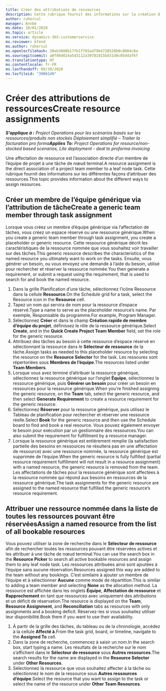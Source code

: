```yaml
---
title: Créer des attributions de ressources
description: Cette rubrique fournit des informations sur la création d’affectations de ressources génériques et nommées.
author: ruhercul
manager: Annbe
ms.date: 10/01/2020
ms.topic: article
ms.service: dynamics-365-customerservice
ms.reviewer: kfend
ms.author: ruhercul
ms.openlocfilehash: 20eb3880b17fb1f765ad79bd720520b0c8004c0a
ms.sourcegitcommit: a0f80d024a5d3112a39781815bd31d0c05ddaf6f
ms.translationtype: HT
ms.contentlocale: fr-FR
ms.lasthandoff: 09/30/2020
ms.locfileid: "3906149"
---
```

# <a name="create-resource-assignments"></a><span data-ttu-id="19899-103">Créer des attributions de ressources</span><span class="sxs-lookup"><span data-stu-id="19899-103">Create resource assignments</span></span>

<span data-ttu-id="19899-104">_**S’applique à :** Project Operations pour les scénarios basés sur les ressources/produits non stockés Déploiement simplifié – Traiter la facturation pro forma_</span><span class="sxs-lookup"><span data-stu-id="19899-104">_**Applies To:** Project Operations for resource/non-stocked based scenarios, Lite deployment - deal to proforma invoicing_</span></span>


<span data-ttu-id="19899-105">Une affectation de ressource est l’association directe d’un membre de l’équipe de projet à une tâche de nœud terminal.</span><span class="sxs-lookup"><span data-stu-id="19899-105">A resource assignment is the direct association of a project team member to a leaf node task.</span></span> <span data-ttu-id="19899-106">Cette rubrique fournit des informations sur les différentes façons d’attribuer des ressources.</span><span class="sxs-lookup"><span data-stu-id="19899-106">This topic provides information about the different ways to assign resources.</span></span>

## <a name="create-a-generic-team-member-through-task-assignment"></a><span data-ttu-id="19899-107">Créer un membre de l’équipe générique via l’attribution de tâche</span><span class="sxs-lookup"><span data-stu-id="19899-107">Create a generic team member through task assignment</span></span>


<span data-ttu-id="19899-108">Lorsque vous créez un membre d’équipe générique via l’affectation de tâches, vous créez un espace réservé ou une ressource générique.</span><span class="sxs-lookup"><span data-stu-id="19899-108">When you create a generic team member through task assignment, you create a placeholder or generic resource.</span></span> <span data-ttu-id="19899-109">Cette ressource générique décrit les caractéristiques de la ressource nommée que vous souhaitez voir travailler sur des tâches.</span><span class="sxs-lookup"><span data-stu-id="19899-109">This generic resource describes the characteristics of the named resource you ultimately want to work on the tasks.</span></span> <span data-ttu-id="19899-110">Ensuite, vous générer un besoin, ou vous envoyez une demande à l’aide du besoin, utilisé pour rechercher et réserver la ressource nommée.</span><span class="sxs-lookup"><span data-stu-id="19899-110">You then generate a requirement, or submit a request using the requirement, that is used to search for and book the named resource.</span></span>

1. <span data-ttu-id="19899-111">Dans la grille Planification d’une tâche, sélectionnez l’icône Ressource dans la cellule **Ressource**.</span><span class="sxs-lookup"><span data-stu-id="19899-111">On the Schedule grid for a task, select the Resource icon in the **Resource** cell.</span></span>
2. <span data-ttu-id="19899-112">Tapez un nom qui servira de nom pour la ressource d’espace réservé.</span><span class="sxs-lookup"><span data-stu-id="19899-112">Type a name to serve as the placeholder resource’s name.</span></span> <span data-ttu-id="19899-113">Par exemple, Responsable du programme.</span><span class="sxs-lookup"><span data-stu-id="19899-113">For example, Program Manager.</span></span>
3. <span data-ttu-id="19899-114">Sélectionnez **Créer** et dans le champ **Création rapide de membre d’équipe du projet**, définissez le rôle de la ressource générique.</span><span class="sxs-lookup"><span data-stu-id="19899-114">Select **Create**, and in the **Quick Create Project Team Member** field, set the role for the generic resource.</span></span>
4. <span data-ttu-id="19899-115">Attribuez des tâches au besoin à cette ressource d’espace réservé en sélectionnant la ressource dans le **Sélecteur de ressource** de la tâche.</span><span class="sxs-lookup"><span data-stu-id="19899-115">Assign tasks as needed to this placeholder resource by selecting the resource on the **Resource Selector** for the task.</span></span> <span data-ttu-id="19899-116">Les ressoures sont répertoriées sous **Membres de l’équipe**.</span><span class="sxs-lookup"><span data-stu-id="19899-116">The resources listed under **Team Members**.</span></span>
5. <span data-ttu-id="19899-117">Lorsque vous avez terminé d’attribuer la ressource générique, sélectionnez la ressource générique sur l’onglet **Équipe**, sélectionnez la ressource générique, puis **Générer un besoin** pour créer un besoin en ressources pour la ressource générique.</span><span class="sxs-lookup"><span data-stu-id="19899-117">When you’re finished assigning the generic resource, on the **Team** tab, select the generic resource, and then select **Generate Requirement** to create a resource requirement for the generic resource.</span></span>
6. <span data-ttu-id="19899-118">Sélectionnez **Réserver** pour la ressource générique, puis utilisez le Tableau de planification pour rechercher et réserver une ressource réelle.</span><span class="sxs-lookup"><span data-stu-id="19899-118">Select **Book** for the generic resource and then use the Schedule board to find and book a real resource.</span></span> <span data-ttu-id="19899-119">Vous pouvez également envoyer le besoin pour exécution par un gestionnaire des ressources.</span><span class="sxs-lookup"><span data-stu-id="19899-119">You can also submit the requirement for fulfillment by a resource manager.</span></span>
7. <span data-ttu-id="19899-120">Lorsque la ressource générique est entièrement remplie (la satisfaction partielle des besoins en ressources ne résultera pas en une affectation de ressource) avec une ressource nommée, la ressource générique est supprimée de l’équipe.</span><span class="sxs-lookup"><span data-stu-id="19899-120">When the generic resource is fully fulfilled (partial resource requirement fulfillment will not result in a resource assignment) with a named resource, the generic resource is removed from the team.</span></span> <span data-ttu-id="19899-121">Les affectations de tâches pour la ressource générique sont affectées à la ressource nommée qui répond aux besoins en ressources de la ressource générique.</span><span class="sxs-lookup"><span data-stu-id="19899-121">The task assignments for the generic resource are assigned to the named resource that fulfilled the generic resource’s resource requirement.</span></span>

## <a name="assign-a-named-resource-from-the-list-of-all-bookable-resources"></a><span data-ttu-id="19899-122">Attribuer une ressource nommée dans la liste de toutes les ressources pouvant être réservées</span><span class="sxs-lookup"><span data-stu-id="19899-122">Assign a named resource from the list of all bookable resources</span></span>

<span data-ttu-id="19899-123">Vous pouvez utiliser la zone de recherche dans le **Sélecteur de ressource** afin de rechercher toutes les ressources pouvant être réservées actives et les attribuer à une tâche de nœud terminal.</span><span class="sxs-lookup"><span data-stu-id="19899-123">You can use the search box in the **Resource Picker** to search all active bookable resources and assign them to any leaf node task.</span></span> <span data-ttu-id="19899-124">Les ressources attribuées ainsi sont ajoutées à l’équipe sans aucune réservation.</span><span class="sxs-lookup"><span data-stu-id="19899-124">Resources assigned this way are added to the team without any bookings.</span></span> <span data-ttu-id="19899-125">C’est similaire à ajouter un membre de l’équipe et à sélectionner **Aucune** comme mode de répartition.</span><span class="sxs-lookup"><span data-stu-id="19899-125">This is similar to adding a team member and selecting **None** as the allocation method.</span></span> <span data-ttu-id="19899-126">La ressource est affichée dans les onglets **Équipe**, **Affectation de ressource** et **Rapprochement** en tant que ressources avec uniquement des attributions et un déficit de réservation.</span><span class="sxs-lookup"><span data-stu-id="19899-126">The resource is displayed on the **Team**, **Resource Assignment**, and **Reconciliation** tabs as resources with only assignments and a booking deficit.</span></span> <span data-ttu-id="19899-127">Réservez-les si vous souhaitez utiliser leur disponibilité.</span><span class="sxs-lookup"><span data-stu-id="19899-127">Book them if you want to use their availability.</span></span>

1. <span data-ttu-id="19899-128">À partir de la grille des tâches, du tableau ou de la chronologie, accédez à la cellule **Affecté à**.</span><span class="sxs-lookup"><span data-stu-id="19899-128">From the task grid, board, or timeline, navigate to the **Assigned To** cell.</span></span>
2. <span data-ttu-id="19899-129">Dans la zone de recherche, commencez à saisir un nom.</span><span class="sxs-lookup"><span data-stu-id="19899-129">In the search box, start typing a name.</span></span> <span data-ttu-id="19899-130">Les résultats de la recherche sur le nom s’affichent dans le **Sélecteur de ressource** sous **Autres ressources**.</span><span class="sxs-lookup"><span data-stu-id="19899-130">The search results for the name are displayed in the **Resource Selector** under **Other Resources**.</span></span>
3. <span data-ttu-id="19899-131">Sélectionnez la ressource que vous souhaitez affecter à la tâche ou sélectionnez le nom de la ressource sous **Autres ressources d’équipe**.</span><span class="sxs-lookup"><span data-stu-id="19899-131">Select the resource that you want to assign to the task or select the name of the resource under **Other Team Resources**.</span></span>
